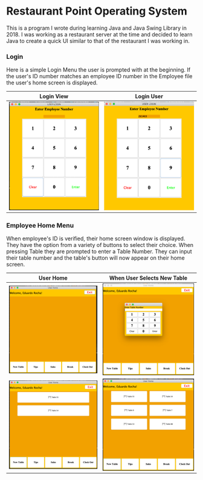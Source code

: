 # Restaurant Point Operating System

This is a program I wrote during learning Java and Java Swing Library in 2018. I was working as a restaurant server at the time and decided to learn Java to create a quick UI similar to that of the restaurant I was working in.

### Login
Here is a simple Login Menu the user is prompted with at the beginning. If the user's ID number matches an employee ID number in the Employee file the user's home screen is displayed.

Login View            |  Login User
:-------------------------:|:-------------------------:
![](https://github.com/eduardor626/RestaurantPOS/blob/master/images/LoginMenu.PNG)  |  ![](https://github.com/eduardor626/RestaurantPOS/blob/master/images/LoginMenu2.PNG)

### Employee Home Menu
When employee's ID is verified, their home screen window is displayed. They have the option from a variety of buttons to select their choice. When pressing Table they are prompted to enter a Table Number. They can input their table number and the table's button will now appear on their home screen.

User Home           |  When User Selects New Table
:-------------------------:|:-------------------------:
![](https://github.com/eduardor626/RestaurantPOS/blob/master/images/UserHome.PNG)  |  ![](https://github.com/eduardor626/RestaurantPOS/blob/master/images/UserHomeTable.PNG)
![](https://github.com/eduardor626/RestaurantPOS/blob/master/images/UserHomeTable3.PNG) | ![](https://github.com/eduardor626/RestaurantPOS/blob/master/images/UserHomeTable4.PNG)

